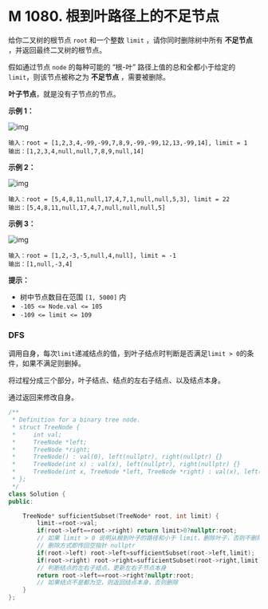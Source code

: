 # M 1080. 根到叶路径上的不足节点

给你二叉树的根节点 `root` 和一个整数 `limit` ，请你同时删除树中所有 **不足节点** ，并返回最终二叉树的根节点。

假如通过节点 `node` 的每种可能的 “根-叶” 路径上值的总和全都小于给定的 `limit`，则该节点被称之为 **不足节点** ，需要被删除。

**叶子节点**，就是没有子节点的节点。

 

**示例 1：**

![img](https://assets.leetcode.com/uploads/2019/06/05/insufficient-11.png)

```
输入：root = [1,2,3,4,-99,-99,7,8,9,-99,-99,12,13,-99,14], limit = 1
输出：[1,2,3,4,null,null,7,8,9,null,14]
```

**示例 2：**

![img](https://assets.leetcode.com/uploads/2019/06/05/insufficient-3.png)

```
输入：root = [5,4,8,11,null,17,4,7,1,null,null,5,3], limit = 22
输出：[5,4,8,11,null,17,4,7,null,null,null,5]
```

**示例 3：**

![img](https://assets.leetcode.com/uploads/2019/06/11/screen-shot-2019-06-11-at-83301-pm.png)

```
输入：root = [1,2,-3,-5,null,4,null], limit = -1
输出：[1,null,-3,4]
```

 

**提示：**

- 树中节点数目在范围 `[1, 5000]` 内
- `-105 <= Node.val <= 105`
- `-109 <= limit <= 109`



### DFS

调用自身，每次`limit`递减结点的值，到叶子结点时判断是否满足`limit > 0`的条件，如果不满足则删掉。

将过程分成三个部分，叶子结点、结点的左右子结点、以及结点本身。

通过返回来修改自身。

```cpp
/**
 * Definition for a binary tree node.
 * struct TreeNode {
 *     int val;
 *     TreeNode *left;
 *     TreeNode *right;
 *     TreeNode() : val(0), left(nullptr), right(nullptr) {}
 *     TreeNode(int x) : val(x), left(nullptr), right(nullptr) {}
 *     TreeNode(int x, TreeNode *left, TreeNode *right) : val(x), left(left), right(right) {}
 * };
 */
class Solution {
public:

    TreeNode* sufficientSubset(TreeNode* root, int limit) {
        limit-=root->val;
        if(root->left==root->right) return limit>0?nullptr:root;
        // 如果 limit > 0 说明从根到叶子的路径和小于 limit，删除叶子，否则不删除
        // 删除方式即传回空指针 nullptr
        if(root->left) root->left=sufficientSubset(root->left,limit);
        if(root->right) root->right=sufficientSubset(root->right,limit);
        // 判断结点的左右子结点，更新左右子节点本身
        return root->left==root->right?nullptr:root;
        // 如果结点不是都为空，则返回结点本身，否则删除
    }
};
```

